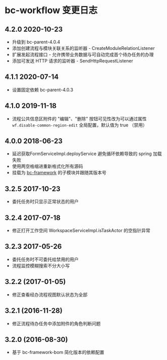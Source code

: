 ﻿# bc-workflow 变更日志

## 4.2.0 2020-10-23

- 升级到 bc-parent-4.0.4
- 添加创建流程与模块关联关系的监听器 - CreateModuleRelationListener
- 扩展发起流程接口 - 允许携带业务数据与可自动完成首个待办任务的办理
- 添加可发送 HTTP 请求的监听器 - SendHttpRequestListener

## 4.1.1 2020-07-14

- 设置固定依赖 bc-parent-4.0.3

## 4.1.0 2019-11-18

- 流程公共信息区附件的 "编辑"、"删除" 按钮可见性改为可以通过属性 `wf.disable-common-region-edit` 全局配置，默认值为 true （禁用）

## 4.0.0 2018-06-23

- 延迟获取FormServiceImpl.deployService 避免循环依赖导致的 spring 加载失败
- 使用两空格缩进重新格式化所有源码
- 挂载为 [bc-framework] 的子模块并跟随其版本号

## 3.2.5 2017-10-23

- 委托任务时只显示正常状态的用户

## 3.2.4 2017-07-18

- 修正打开工作空间 WorkspaceServiceImpl.isTaskActor 的空指针异常

## 3.2.3 2017-05-26

- 委托任务时不可委托给禁用的用户
- 流程监控模糊搜索不分大小写

## 3.2.2 (2017-01-05)

- 修正查看经办流程视图默认状态为全部

## 3.2.1 (2016-11-28)

- 修正流程待办任务中添加附件的角色判断问题

## 3.2.0 (2016-08-30)

- 基于 bc-framework-bom 简化版本的依赖配置


[bc-framework]: https://github.com/bcsoft/bc-framework